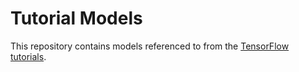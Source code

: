# Tutorial Models

This repository contains models referenced to from the [TensorFlow tutorials](https://www.tensorflow.org/tutorials/).
